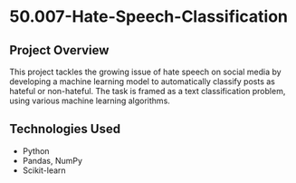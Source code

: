 # 50.007-Hate-Speech-Classification

## Project Overview
This project tackles the growing issue of hate speech on social media by developing a machine learning model to automatically classify posts as hateful or non-hateful. The task is framed as a text classification problem, using various machine learning algorithms.

## Technologies Used
- Python
- Pandas, NumPy
- Scikit-learn

